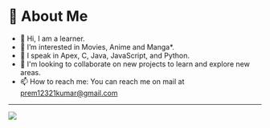 # 💫 About Me
- 👋 Hi, I am a learner.
- 👀 I’m interested in Movies, Anime and Manga*.
- 🌱 I speak in Apex, C, Java, JavaScript, and Python.
- 💞️ I'm looking to collaborate on new projects to learn and explore new areas.
- 📫 How to reach me: You can reach me on mail at prem12321kumar@gmail.com

---
[![](https://visitcount.itsvg.in/api?id=prem12321kumar&icon=8&color=1)](https://visitcount.itsvg.in)
